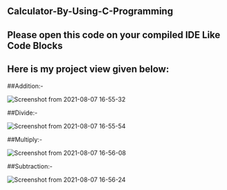 ## Calculator-By-Using-C-Programming

## Please open this code on your compiled IDE Like Code Blocks


## Here is my project view given below:


##Addition:-

![Screenshot from 2021-08-07 16-55-32](https://user-images.githubusercontent.com/87741958/128597872-918897b9-0155-46e4-8f65-f7d9f7003f96.png)

##Divide:- 

![Screenshot from 2021-08-07 16-55-54](https://user-images.githubusercontent.com/87741958/128597874-789a88f7-d338-4f72-87f3-4e5eb6401885.png)

##Multiply:-

![Screenshot from 2021-08-07 16-56-08](https://user-images.githubusercontent.com/87741958/128597875-865e4bf1-4f7c-4301-afcd-9f4684c20d20.png)

##Subtraction:-

![Screenshot from 2021-08-07 16-56-24](https://user-images.githubusercontent.com/87741958/128597877-6da39147-9958-4415-843a-32fdae3e421d.png)

